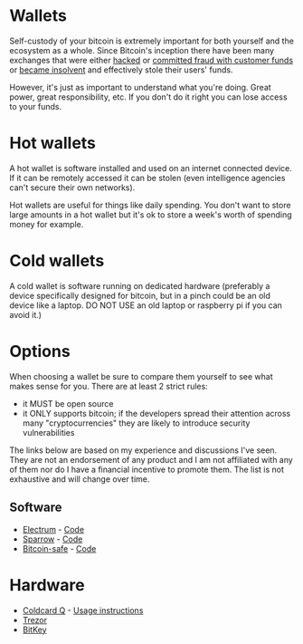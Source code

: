 # Wallets

Self-custody of your bitcoin is extremely important for both yourself and the ecosystem as a whole.
Since Bitcoin's inception there have been many exchanges that were either [hacked](https://en.wikipedia.org/wiki/Mt._Gox)
or [committed fraud with customer funds](https://en.wikipedia.org/wiki/FTX) or [became insolvent](https://en.wikipedia.org/wiki/Celsius_Network)
and effectively stole their users' funds.

However, it's just as important to understand what you're doing. Great power, great responsibility, etc.
If you don't do it right you can lose access to your funds.

# Hot wallets

A hot wallet is software installed and used on an internet connected device. If it can be remotely accessed
it can be stolen (even intelligence agencies can't secure their own networks).

Hot wallets are useful for things like daily spending. You don't want to store large amounts in a hot wallet
but it's ok to store a week's worth of spending money for example.

# Cold wallets

A cold wallet is software running on dedicated hardware (preferably a device specifically designed for bitcoin, but in a pinch could
be an old device like a laptop. DO NOT USE an old laptop or raspberry pi if you can avoid it.)

# Options

When choosing a wallet be sure to compare them yourself to see what makes sense for you.
There are at least 2 strict rules:
- it MUST be open source
- it ONLY supports bitcoin; if the developers spread their attention across many "cryptocurrencies" they are likely to introduce security vulnerabilities

The links below are based on my experience and discussions I've seen. They are not an endorsement of any product and I am not affiliated
with any of them nor do I have a financial incentive to promote them. The list is not exhaustive and will change over time.

## Software
- [Electrum](https://electrum.org/) - [Code](https://github.com/spesmilo/electrum)
- [Sparrow](https://sparrowwallet.com/) - [Code](https://github.com/sparrowwallet/sparrow)
- [Bitcoin-safe](https://bitcoin-safe.org/) - [Code](https://github.com/andreasgriffin/bitcoin-safe)

# Hardware
- [Coldcard Q](https://coldcard.com/q) - [Usage instructions](https://coldcard.com/docs/beginner/)
- [Trezor](https://trezor.io/)
- [BitKey](https://bitkey.world/)
